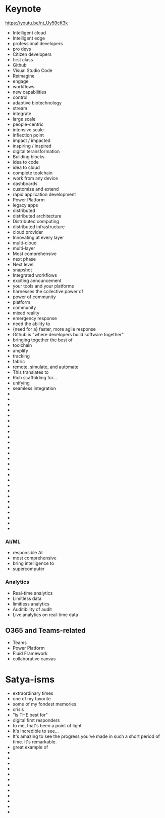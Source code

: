 # Keynote
https://youtu.be/nt_Uy59cK3k
* Intelligent cloud
* Intelligent edge
* professional developers
* pro devs
* Citizen developers
* first class
* Github
* Visual Studio Code
* Reimagine
* engage
* workflows
* new capabilities
* control
* adaptive biotechnology
* stream
* integrate
* large scale
* people-centric
* intensive scale
* inflection point
* impact / impacted
* inspiring / inspired
* digital teransformation
* Building blocks
* idea to code
* idea to cloud
* complete toolchain
* work from any device
* dashboards
* customize and extend
* rapid application development
* Power Platform
* legacy apps
* distributed
* distributed architecture
* Distributed computing
* distributed infrastructure
* cloud provider
* Innovating at every layer
* multi-cloud
* multi-layer
* Most comprehensive
* next phase
* Next level
* snapshot
* Integrated workflows
* exciting announcement
* your tools and your platforms
* harnesses the collective power of 
* power of community
* platform
* community
* mixed reality
* emergency response
* need the ability to 
* {need for a} faster, more agile response
* Github is "where developers build software together"
* bringing together the best of 
* toolchain
* amplify 
* tracking
* fabric
* remote, simulate, and automate
* This translates to
* Rich scaffolding for...
* unifying
* seamless integration
* 
* 
* 
* 
* 
* 
* 
* 
* 
* 
* 
* 
* 
* 
* 
* 
* 
* 
* 
* 
* 
* 
* 
* 
* 
* 


### AI/ML 
* responsible AI
* most comprehensive
* bring intelligence to
* supercomputer

### Analytics
* Real-time analytics
* Limitless data
* limitless analytics
* Auditibility of audit
* Live analytics on real-time data

## O365 and Teams-related
* Teams
* Power Platform
* Fluid Framework
* collaborative canvas


# Satya-isms
* extraordinary times
* one of my favorite
* some of my fondest memories
* crisis
* "is THE best for"
* digital first responders
* to me, that's been a point of light
* It's incredible to see...
* It's amazing to see the progress you've made in such a short period of time.  It's remarkable.
* great example of 
* 
* 
* 
* 
* 
* 
* 
* 
* 
* 
* 
* 

